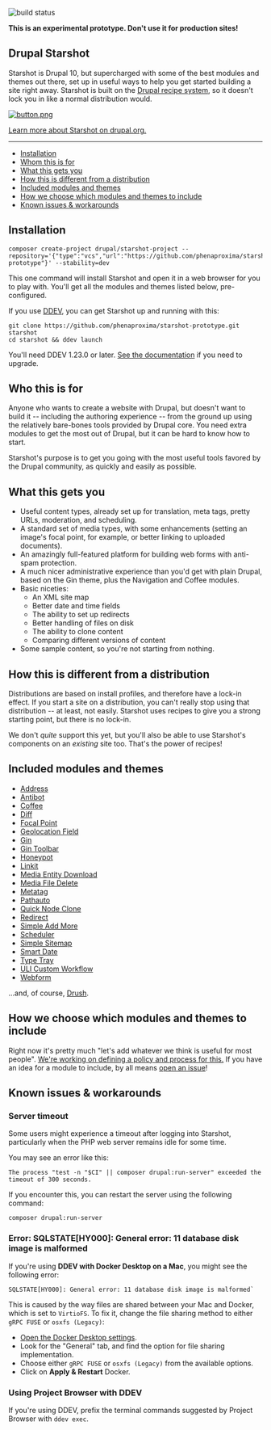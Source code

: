 ![build status](https://github.com/phenaproxima/starshot-prototype/actions/workflows/main.yml/badge.svg)

**This is an experimental prototype. Don't use it for production sites!**

## Drupal Starshot
Starshot is Drupal 10, but supercharged with some of the best modules and themes out there, set up in useful ways to help you get started building a site right away. Starshot is built on the [Drupal recipe system](https://drupal.org/project/distributions_recipes), so it doesn't lock you in like a normal distribution would.

[![button.png](.tugboat%2Fbutton.png)](https://main-fw6eaiqwuojqnlnerzwoc8rf2ca8t4qq.tugboatqa.com/)

[Learn more about Starshot on drupal.org.](https://drupal.org/starshot)

<hr/>

* [Installation](#installation)
* [Whom this is for](#whom-this-is-for)
* [What this gets you](#what-this-gets-you)
* [How this is different from a distribution](#how-this-is-different-from-a-distribution)
* [Included modules and themes](#included-modules-and-themes)
* [How we choose which modules and themes to include](#how-we-choose-which-modules-and-themes-to-include)
* [Known issues & workarounds](#known-issues--workarounds)

## Installation
```
composer create-project drupal/starshot-project --repository='{"type":"vcs","url":"https://github.com/phenaproxima/starshot-prototype"}' --stability=dev
```
This one command will install Starshot and open it in a web browser for you to play with. You'll get all the modules and themes listed below, pre-configured.

If you use [DDEV](https://ddev.com), you can get Starshot up and running with this:
```
git clone https://github.com/phenaproxima/starshot-prototype.git starshot
cd starshot && ddev launch
```
You'll need DDEV 1.23.0 or later. [See the documentation](https://ddev.readthedocs.io/en/stable/users/install/ddev-upgrade/) if you need to upgrade.

## Who this is for
Anyone who wants to create a website with Drupal, but doesn't want to build it -- including the authoring experience -- from the ground up using the relatively bare-bones tools provided by Drupal core. You need extra modules to get the most out of Drupal, but it can be hard to know how to start.

Starshot's purpose is to get you going with the most useful tools favored by the Drupal community, as quickly and easily as possible.

## What this gets you
* Useful content types, already set up for translation, meta tags, pretty URLs, moderation, and scheduling.
* A standard set of media types, with some enhancements (setting an image's focal point, for example, or better linking to uploaded documents).
* An amazingly full-featured platform for building web forms with anti-spam protection.
* A much nicer administrative experience than you'd get with plain Drupal, based on the Gin theme, plus the Navigation and Coffee modules.
* Basic niceties:
  * An XML site map
  * Better date and time fields
  * The ability to set up redirects
  * Better handling of files on disk
  * The ability to clone content
  * Comparing different versions of content
* Some sample content, so you're not starting from nothing.

## How this is different from a distribution
Distributions are based on install profiles, and therefore have a lock-in effect. If you start a site on a distribution, you can't really stop using that distribution -- at least, not easily. Starshot uses recipes to give you a strong starting point, but there is no lock-in.

We don't _quite_ support this yet, but you'll also be able to use Starshot's components on an _existing_ site too. That's the power of recipes!

## Included modules and themes
* [Address](https://drupal.org/project/address)
* [Antibot](https://drupal.org/project/antibot)
* [Coffee](https://drupal.org/project/coffee)
* [Diff](https://drupal.org/project/diff)
* [Focal Point](https://drupal.org/project/focal_point)
* [Geolocation Field](https://drupal.org/project/geolocation)
* [Gin](https://drupal.org/project/gin)
* [Gin Toolbar](https://drupal.org/project/gin_toolbar)
* [Honeypot](https://drupal.org/project/honeypot)
* [Linkit](https://drupal.org/project/linkit)
* [Media Entity Download](https://drupal.org/project/media_entity_download)
* [Media File Delete](https://drupal.org/project/media_file_delete)
* [Metatag](https://drupal.org/project/metatag)
* [Pathauto](https://drupal.org/project/pathauto)
* [Quick Node Clone](https://drupal.org/project/quick_node_clone)
* [Redirect](https://drupal.org/project/redirect)
* [Simple Add More](https://drupal.org/project/sam)
* [Scheduler](https://drupal.org/project/scheduler)
* [Simple Sitemap](https://drupal.org/project/simple_sitemap)
* [Smart Date](https://drupal.org/project/smart_date)
* [Type Tray](https://drupal.org/project/type_tray)
* [ULI Custom Workflow](https://drupal.org/project/uli_custom_workflow)
* [Webform](https://drupal.org/project/webform)

...and, of course, [Drush](https://www.drush.org).

## How we choose which modules and themes to include
Right now it's pretty much "let's add whatever we think is useful for most people". [We're working on defining a policy and process for this.](https://github.com/phenaproxima/starshot-prototype/issues/11) If you have an idea for a module to include, by all means [open an issue](https://github.com/phenaproxima/starshot-prototype/issues/new/choose)!

## Known issues & workarounds

### Server timeout
Some users might experience a timeout after logging into Starshot, particularly when the PHP web server remains idle for some time.

You may see an error like this:
```
The process "test -n "$CI" || composer drupal:run-server" exceeded the timeout of 300 seconds.
```
If you encounter this, you can restart the server using the following command:
```
composer drupal:run-server
```

### Error: SQLSTATE[HY000]: General error: 11 database disk image is malformed
If you're using **DDEV with Docker Desktop on a Mac**, you might see the following error:
```
SQLSTATE[HY000]: General error: 11 database disk image is malformed`
```
This is caused by the way files are shared between your Mac and Docker, which is set to `VirtioFS`. To fix it, change the file sharing method to either `gRPC FUSE` or `osxfs (Legacy)`:

- [Open the Docker Desktop settings](https://docs.docker.com/desktop/settings/mac/).
- Look for the "General" tab, and find the option for file sharing implementation.
- Choose either `gRPC FUSE` or `osxfs (Legacy)` from the available options.
- Click on **Apply & Restart** Docker.

### Using Project Browser with DDEV
If you're using DDEV, prefix the terminal commands suggested by Project Browser with `ddev exec`.
